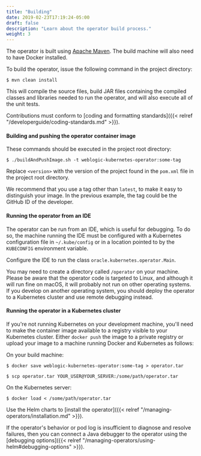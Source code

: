 ```yaml
---
title: "Building"
date: 2019-02-23T17:19:24-05:00
draft: false
description: "Learn about the operator build process."
weight: 3
---
```


The operator is built using [Apache Maven](http://maven.apache.org).  The build machine will also need to have Docker installed.

To build the operator, issue the following command in the project directory:

```shell
$ mvn clean install
```

This will compile the source files, build JAR files containing the compiled classes and libraries needed to run the operator, and will also execute all of the unit tests.

Contributions must conform to [coding and formatting standards]({{< relref "/developerguide/coding-standards.md" >}}).

#### Building and pushing the operator container image

These commands should be executed in the project root directory:

```shell
$ ./buildAndPushImage.sh -t weblogic-kubernetes-operator:some-tag
```

Replace `<version>` with the version of the project found in the `pom.xml` file in the project root directory.

We recommend that you use a tag other than `latest`, to make it easy to distinguish your image.  In the  previous example, the tag could be the GitHub ID of the developer.

#### Running the operator from an IDE

The operator can be run from an IDE, which is useful for debugging.  To do so, the machine running the IDE must be configured with a Kubernetes configuration file in `~/.kube/config` or in a location pointed to by the `KUBECONFIG` environment variable.

Configure the IDE to run the class `oracle.kubernetes.operator.Main`.

You may need to create a directory called `/operator` on your machine.  Please be aware that the operator code is targeted to Linux, and although it will run fine on macOS, it will probably not run on other operating systems.  If you develop on another operating system, you should deploy the operator to a Kubernetes cluster and use remote debugging instead.

#### Running the operator in a Kubernetes cluster

If you're not running Kubernetes on your development machine, you'll need to make the container image available to a registry visible to your Kubernetes cluster.  Either `docker push` the image to a private registry or upload your image to a machine running Docker and Kubernetes as follows:

On your build machine:
```shell
$ docker save weblogic-kubernetes-operator:some-tag > operator.tar
```
```shell
$ scp operator.tar YOUR_USER@YOUR_SERVER:/some/path/operator.tar
```

On the Kubernetes server:
```shell
$ docker load < /some/path/operator.tar
```

Use the Helm charts to [install the operator]({{< relref "/managing-operators/installation.md" >}}).

If the operator's behavior or pod log is insufficient to diagnose and resolve failures, then you can connect a Java debugger to the operator using the [debugging options]({{< relref "/managing-operators/using-helm#debugging-options" >}}).

